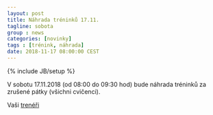 ```yaml
---
layout: post
title: Náhrada tréninků 17.11.
tagline: sobota
group : news
categories: [novinky]
tags : [trénink, náhrada]
date: 2018-11-17 08:00:00 CEST
---
```

{% include JB/setup %}

V sobotu 17.11.2018 (od 08:00 do 09:30 hod) bude náhrada tréninků za zrušené pátky (všichni cvičenci).

Vaši [trenéři](/treneri)
